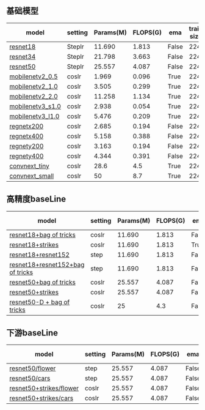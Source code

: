 ## 基础模型

| model            | setting | Params(M) | FLOPS(G) | ema   | train size | bs   | epoch | test size | top-1 |
| ---------------- | ------- | --------- | -------- | ----- | ---------- | ---- | ----- | --------- | ----- |
| [resnet18](https://gitlab.bj.sensetime.com/spring2/united-perception/-/blob/dev/configs/cls/resnet/res18.yaml)         | Steplr  | 11.690    | 1.813    | False | 224        | 1024 | 100   | 224       | [70.32](http://spring.sensetime.com/dropadmin/$/6V3ZX.pth) |
| [resnet34](https://gitlab.bj.sensetime.com/spring2/united-perception/-/blob/dev/configs/cls/resnet/res34.yaml)        | Steplr  | 21.798    | 3.663    | False | 224        | 1024 | 100   | 224       | [74.14](http://spring.sensetime.com/dropadmin/$/gzI7Y.pth) |
| [resnet50](https://gitlab.bj.sensetime.com/spring2/united-perception/-/blob/dev/configs/cls/resnet/res50.yaml)         | Steplr  | 25.557    | 4.087    | False | 224        | 1024 | 100   | 224       | [76.76](http://spring.sensetime.com/dropadmin/$/xTc3C.pth) |
| [mobilenetv2_0.5](https://gitlab.bj.sensetime.com/spring2/united-perception/-/blob/dev/configs/cls/mobilenetv2/mbv2_0.5_batch1k_epoch250_coslr_nesterov_wd0.00004_bn_nowd_fp16_ema.yaml)  | coslr   | 1.969     | 0.096    | True  | 224        | 1024 | 350   | 224       | [65.36](http://spring.sensetime.com/dropadmin/$/IvZlV.pth) |
| [mobilenetv2_1.0](https://gitlab.bj.sensetime.com/spring2/united-perception/-/blob/dev/configs/cls/mobilenetv2/mbv2_1.0_batch1k_epoch250_coslr_nesterov_wd0.00004_bn_nowd_fp16_ema.yaml)  | coslr   | 3.505     | 0.299    | True  | 224        | 1024 | 350   | 224       | [73.35](http://spring.sensetime.com/dropadmin/$/tEVfp.pth) |
| [mobilenetv2_2.0](https://gitlab.bj.sensetime.com/spring2/united-perception/-/blob/dev/configs/cls/mobilenetv2/mbv2_2.0_batch1k_epoch250_coslr_nesterov_wd0.00004_bn_nowd_fp16_ema.yaml)  | coslr   | 11.258    | 1.134    | True  | 224        | 1024 | 350   | 224       | [77.56](http://spring.sensetime.com/dropadmin/$/Gwep5.pth) |
| [mobilenetv3_s1.0](https://gitlab.bj.sensetime.com/spring2/united-perception/-/blob/dev/configs/cls/mobilenetv3/mbv3_small_1.0_batch1k_epoch350_coslr_nesterov_wd0.00003_bn_nowd_fp16_ema0.9999_dropout0.2.yaml) | coslr   | 2.938     | 0.054    | True  | 224        | 1024 | 350   | 224       | [67.97](http://spring.sensetime.com/dropadmin/$/usFKo.pth) |
| [mobilenetv3_l1.0](https://gitlab.bj.sensetime.com/spring2/united-perception/-/blob/dev/configs/cls/mobilenetv3/mbv3_large_1.0_batch1k_epoch350_coslr_nesterov_wd0.00003_bn_nowd_fp16_ema0.9999_dropout0.2.yaml) | coslr   | 5.476     | 0.209    | True  | 224        | 1024 | 350   | 224       | [75.17](http://spring.sensetime.com/dropadmin/$/pW8Ha.pth) |
| [regnetx200](https://gitlab.bj.sensetime.com/spring2/united-perception/-/blob/dev/configs/cls/regnet/reg_x200.yaml)       | coslr   | 2.685     | 0.194    | False | 224        | 1024 | 100   | 224       | [68.23](http://spring.sensetime.com/dropadmin/$/frY4P.pth) |
| [regnetx400](https://gitlab.bj.sensetime.com/spring2/united-perception/-/blob/dev/configs/cls/regnet/reg_x400.yaml)       | coslr   | 5.158     | 0.388    | False | 224        | 1024 | 100   | 224       | [71.92](http://spring.sensetime.com/dropadmin/$/Tfi7x.pth) |
| [regnety200](https://gitlab.bj.sensetime.com/spring2/united-perception/-/blob/dev/configs/cls/regnet/reg_y200.yaml)       | coslr   | 3.163     | 0.194    | False | 224        | 1024 | 100   | 224       | [69.96](http://spring.sensetime.com/dropadmin/$/6pJ98.pth) |
| [regnety400](https://gitlab.bj.sensetime.com/spring2/united-perception/-/blob/dev/configs/cls/regnet/reg_y400.yaml)       | coslr   | 4.344     | 0.391    | False | 224        | 1024 | 100   | 224       | [73.41](http://spring.sensetime.com/dropadmin/$/UkYVg.pth) |
| [convnext_tiny](https://gitlab.bj.sensetime.com/spring2/united-perception/-/blob/dev/configs/cls/convnext/convnext_t.yaml)    | coslr   | 28.6      | 4.5      | True  | 224        | 4096 | 300   | 224       | [81.22](http://spring.sensetime.com/dropadmin/$/9OG32.pth) |
| [convnext_small](https://gitlab.bj.sensetime.com/spring2/united-perception/-/blob/dev/configs/cls/convnext/convnext_s.yaml)   | coslr   | 50        | 8.7      | True  | 224        | 4096 | 300   | 224       | [82.74](http://spring.sensetime.com/dropadmin/$/TnSaP.pth) |
## 高精度baseLine

| model                                | setting | Params(M) | FLOPS(G) | ema   | train size | bs   | epoch | test size | top-1 |
| ------------------------------------ | ------- | --------- | -------- | ----- | ---------- | ---- | ----- | --------- | ----- |
| [resnet18+bag of tricks](https://gitlab.bj.sensetime.com/spring2/united-perception/-/blob/master/configs/cls/resnet/res18_200e_bag_of_tricks.yaml)               | coslr   | 11.690    | 1.813    | False | 224        | 2048 | 200   | 224       | [70.95](http://spring.sensetime.com/dropadmin/$/y1yYv.pth) |
| [resnet18+strikes](https://gitlab.bj.sensetime.com/spring2/united-perception/-/blob/master/configs/cls/resnet/res18_strikes_300e_bce.yaml)                     | coslr   | 11.690    | 1.813    | True  | 224        | 2048 | 300   | 224       | [72.78](http://spring.sensetime.com/dropadmin/$/NvSuV.pth) |
| [resnet18+resnet152](https://gitlab.bj.sensetime.com/spring2/united-perception/-/blob/master/configs/cls/resnet/res18_kd.yaml)                   | step    | 11.690    | 1.813    | False | 224        | 2048 | 180   | 224       | [72.83](http://spring.sensetime.com/dropadmin/$/V91sb.pth) |
| [resnet18+resnet152+bag of tricks](https://gitlab.bj.sensetime.com/spring2/united-perception/-/blob/master/configs/cls/resnet/res18_kd_bag_of_tricks.yaml)     | step    | 11.690    | 1.813    | False | 224        | 2048 | 180   | 224       | [73.03](http://spring.sensetime.com/dropadmin/$/1VTEm.pth)|
| [resnet50+bag of tricks](https://gitlab.bj.sensetime.com/spring2/united-perception/-/blob/master/configs/cls/resnet/res50_200e_bag_of_tricks.yaml)               | coslr   | 25.557    | 4.087    | False | 224        | 2048 | 200   | 224       | [78.21](http://spring.sensetime.com/dropadmin/$/Fl6M3.pth) |
| [resnet50+strikes](https://gitlab.bj.sensetime.com/spring2/united-perception/-/blob/master/configs/cls/resnet/res50_strikes_300e_bce.yaml)                     | coslr   | 25.557    | 4.087    | False | 224        | 2048 | 300   | 224       | [79.16](http://spring.sensetime.com/dropadmin/$/Y9Ax7.pth) |
| [resnet50-D + bag of tricks](https://gitlab.bj.sensetime.com/spring2/united-perception/-/blob/master/configs/cls/resnet/resnet50D_bag_of_tricks.yaml)           | coslr   | 25        | 4.3      | False | 224        | 2048 | 200   | 224       | 78.9  |

## 下游baseLine

| model                                | setting | Params(M) | FLOPS(G) | ema   | train size | bs   | epoch | test size | top-1 |
| ------------------------------------ | ------- | --------- | -------- | ----- | ---------- | ---- | ----- | --------- | ----- |
| [resnet50/flower](https://gitlab.bj.sensetime.com/spring2/united-perception/-/blob/master/configs/cls/resnet/downstream/res50_flower.yaml)                      | step    | 25.557    | 4.087    | False | 224        | 64   | 150   | 224       | [96.86](http://spring.sensetime.com/dropadmin/$/RENr8.pth) |
| [resnet50/cars](https://gitlab.bj.sensetime.com/spring2/united-perception/-/blob/master/configs/cls/resnet/downstream/res50_car.yaml)                        | step    | 25.557    | 4.087    | False | 224        | 64   | 150   | 224       | [92.06](http://spring.sensetime.com/dropadmin/$/ACDmC.pth) |
| [resnet50+strikes/flower](https://gitlab.bj.sensetime.com/spring2/united-perception/-/blob/master/configs/cls/resnet/downstream/res50_flower_strikes.yaml)              | coslr    | 25.557    | 4.087    | False | 224        | 64   | 300   | 224       | [97.26](http://spring.sensetime.com/dropadmin/$/kTvQh.pth) |
| [resnet50+strikes/cars](https://gitlab.bj.sensetime.com/spring2/united-perception/-/blob/master/configs/cls/resnet/downstream/res50_car_strikes.yaml)                | coslr    | 25.557    | 4.087    | False | 224        | 64   | 300   | 224       | [93.52](http://spring.sensetime.com/dropadmin/$/N6hvm.pth) |
